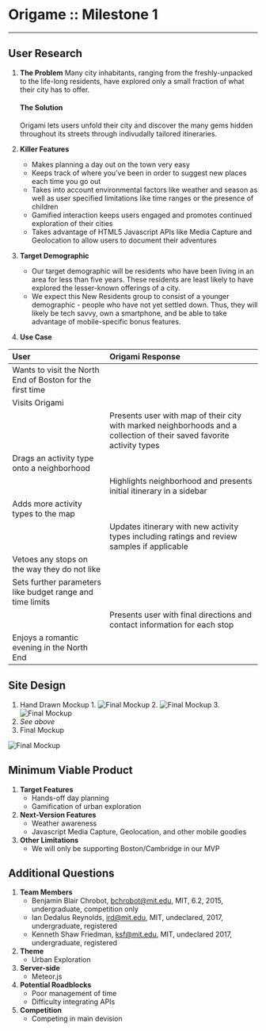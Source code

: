 Origame :: Milestone 1
======================

----

User Research
-------------
1. **The Problem**
    Many city inhabitants, ranging from the freshly-unpacked to the life-long residents, have explored only a small fraction of what their city has to offer.
    #### The Solution
    Origami lets users unfold their city and discover the many gems hidden throughout its streets through indivudally tailored itineraries.

2. **Killer Features**
    + Makes planning a day out on the town very easy
    + Keeps track of where you’ve been in order to suggest new places each time you go out
    + Takes into account environmental factors like weather and season as well as user specified limitations like time ranges or the presence of children
    + Gamified interaction keeps users engaged and promotes continued exploration of their cities
    + Takes advantage of HTML5 Javascript APIs like Media Capture and Geolocation to allow users to document their adventures


3. **Target Demographic**
    + Our target demographic will be residents who have been living in an area for less than five years. These residents are least likely to have explored the lesser-known offerings of a city.
    + We expect this New Residents group to consist of  a younger demographic - people who have not yet settled down. Thus, they will likely be tech savvy, own a smartphone, and be able to take advantage of mobile-specific bonus features.


4. **Use Case**

| User       | Origami Response |
|:-----------|:-----------------|
| Wants to visit the North End of Boston for the first time |         |
| Visits Origami |       |
|      | Presents user with map of their city with marked neighborhoods and a collection of their saved favorite activity types |
| Drags an activity type onto a neighborhood |     |
|    | Highlights neighborhood and presents initial itinerary in a sidebar |
| Adds more activity types to the map |  |
|  | Updates itinerary with new activity types including ratings and review samples if applicable |
| Vetoes any stops on the way they do not like | |
| Sets further parameters like budget range and time limits | |
|  | Presents user with final directions and contact information for each stop |
| Enjoys a romantic evening in the North End | |


Site Design
-----------
1. Hand Drawn Mockup
    1. 
    ![Final Mockup](http://github.mit.edu/mit6470/Chipotle.me/raw/master/milestone1/sketch-mockup-1.jpg "Sketch Mockup 1")
    2. 
    ![Final Mockup](http://github.mit.edu/mit6470/Chipotle.me/raw/master/milestone1/sketch-mockup-2.jpg "Sketch Mockup 1")
    3. 
    ![Final Mockup](http://github.mit.edu/mit6470/Chipotle.me/raw/master/milestone1/sketch-mockup-3.jpg "Sketch Mockup 1")
2. *See above*
3. Final Mockup

![Final Mockup](http://github.mit.edu/mit6470/Chipotle.me/raw/master/milestone1/mockup.png "Final Mockup")


Minimum Viable Product
----------------------
1. **Target Features**
    + Hands-off day planning
    + Gamification of urban exploration
2. **Next-Version Features**
    + Weather awareness
    + Javascript Media Capture, Geolocation, and other mobile goodies
3. **Other Limitations**
    + We will only be supporting Boston/Cambridge in our MVP


Additional Questions
--------------------
1. **Team Members**
    + Benjamin Blair Chrobot, bchrobot@mit.edu, MIT, 6.2, 2015, undergraduate, competition only
    + Ian Dedalus Reynolds, ird@mit.edu, MIT, undeclared, 2017, undergraduate, registered
    + Kenneth Shaw Friedman, ksf@mit.edu, MIT, undeclared 2017, undergraduate, registered
2. **Theme**
    + Urban Exploration
3. **Server-side**
    + Meteor.js
4. **Potential Roadblocks**
    + Poor management of time
    + Difficulty integrating APIs
5. **Competition**
    + Competing in main devision